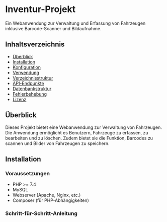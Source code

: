 # Inventur-Projekt

Ein Webanwendung zur Verwaltung und Erfassung von Fahrzeugen inklusive Barcode-Scanner und Bildaufnahme.

## Inhaltsverzeichnis

- [Überblick](#überblick)
- [Installation](#installation)
- [Konfiguration](#konfiguration)
- [Verwendung](#verwendung)
- [Verzeichnisstruktur](#verzeichnisstruktur)
- [API-Endpunkte](#api-endpunkte)
- [Datenbankstruktur](#datenbankstruktur)
- [Fehlerbehebung](#fehlerbehebung)
- [Lizenz](#lizenz)

## Überblick

Dieses Projekt bietet eine Webanwendung zur Verwaltung von Fahrzeugen. Die Anwendung ermöglicht es Benutzern, Fahrzeuge zu erfassen, zu bearbeiten und zu löschen. Zudem bietet sie die Funktion, Barcodes zu scannen und Bilder von Fahrzeugen zu speichern.

## Installation

### Voraussetzungen

- PHP >= 7.4
- MySQL
- Webserver (Apache, Nginx, etc.)
- Composer (für PHP-Abhängigkeiten)

### Schritt-für-Schritt-Anleitung

